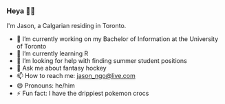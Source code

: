 ### Heya 👋👋

I'm Jason, a Calgarian residing in Toronto.

- 🔭 I’m currently working on my Bachelor of Information at the University of Toronto
- 🌱 I’m currently learning R
- 🤔 I’m looking for help with finding summer student positions
- 💬 Ask me about fantasy hockey
- 📫 How to reach me: jason_ngo@live.com
- 😄 Pronouns: he/him
- ⚡ Fun fact: I have the drippiest pokemon crocs

<!--
**thejasonminh/thejasonminh** is a ✨ _special_ ✨ repository because its `README.md` (this file) appears on your GitHub profile.

Here are some ideas to get you started:

- 🔭 I’m currently working on ...
- 🌱 I’m currently learning ...
- 👯 I’m looking to collaborate on ...
- 🤔 I’m looking for help with ...
- 💬 Ask me about ...
- 📫 How to reach me: ...
- 😄 Pronouns: ...
- ⚡ Fun fact: ...
-->
